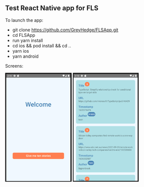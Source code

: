 ## Test React Native app for FLS

To launch the app:

- git clone https://github.com/GreyHedge/FLSApp.git
- cd FLSApp
- run yarn install
- cd ios && pod install && cd ..
- yarn ios
- yarn android

Screens:


<img src='images/welcome.png' height='350' />
<img src='images/list.png' height='350' />
